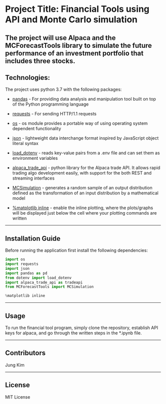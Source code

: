 
# Project Title: Financial Tools using API and Monte Carlo simulation


The project will use Alpaca and the MCForecastTools library to simulate the future performance of an investment portfolio that includes three stocks.
---

## Technologies:

The project uses python 3.7 with the following packages:

* [pandas](https://pandas.pydata.org/) - For providing data analysis and manipulation tool built on top of the Python programming language

* [requests](https://docs.python-requests.org/en/latest/) - For sending HTTP/1.1 requests

* [os](https://docs.python.org/3/library/os.html) - os module provides a portable way of using operating system dependent functionality

* [json](https://docs.python.org/3/library/json.html) - lightweight data interchange format inspired by JavaScript object literal syntax

* [load_dotenv](https://pypi.org/project/python-dotenv/) - reads key-value pairs from a .env file and can set them as environment variables

* [alpaca_trade_api](https://pypi.org/project/alpaca-trade-api/0.29/) - python library for the Alpaca trade API. It allows rapid trading algo development easily, with support for the both REST and streaming interfaces

* [MCSimulation](https://www.rdocumentation.org/packages/decisionSupport/versions/1.110/topics/mcSimulation) - generates a random sample of an output distribution defined as the transformation of an input distribution by a mathematical model

* [%matplotlib inline](https://pythonguides.com/what-is-matplotlib-inline/) -  enable the inline plotting, where the plots/graphs will be displayed just below the cell where your plotting commands are written

---

## Installation Guide


Before running the application first install the following dependencies:

```python
import os
import requests
import json
import pandas as pd
from dotenv import load_dotenv
import alpaca_trade_api as tradeapi
from MCForecastTools import MCSimulation

%matplotlib inline
```

---

## Usage

To run the financial tool program, simply clone the repository,  establish API keys for alpaca, and go through the written steps in the *.ipynb file.

---

## Contributors

Jung Kim



---

## License

MIT License
